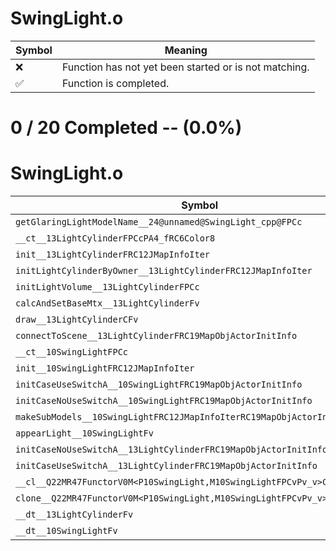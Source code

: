 # SwingLight.o
| Symbol | Meaning 
| ------------- | ------------- 
| :x: | Function has not yet been started or is not matching. 
| :white_check_mark: | Function is completed. 


# 0 / 20 Completed -- (0.0%)
# SwingLight.o
| Symbol | Decompiled? |
| ------------- | ------------- |
| `getGlaringLightModelName__24@unnamed@SwingLight_cpp@FPCc` | :x: |
| `__ct__13LightCylinderFPCcPA4_fRC6Color8` | :x: |
| `init__13LightCylinderFRC12JMapInfoIter` | :x: |
| `initLightCylinderByOwner__13LightCylinderFRC12JMapInfoIter` | :x: |
| `initLightVolume__13LightCylinderFPCc` | :x: |
| `calcAndSetBaseMtx__13LightCylinderFv` | :x: |
| `draw__13LightCylinderCFv` | :x: |
| `connectToScene__13LightCylinderFRC19MapObjActorInitInfo` | :x: |
| `__ct__10SwingLightFPCc` | :x: |
| `init__10SwingLightFRC12JMapInfoIter` | :x: |
| `initCaseUseSwitchA__10SwingLightFRC19MapObjActorInitInfo` | :x: |
| `initCaseNoUseSwitchA__10SwingLightFRC19MapObjActorInitInfo` | :x: |
| `makeSubModels__10SwingLightFRC12JMapInfoIterRC19MapObjActorInitInfo` | :x: |
| `appearLight__10SwingLightFv` | :x: |
| `initCaseNoUseSwitchA__13LightCylinderFRC19MapObjActorInitInfo` | :x: |
| `initCaseUseSwitchA__13LightCylinderFRC19MapObjActorInitInfo` | :x: |
| `__cl__Q22MR47FunctorV0M<P10SwingLight,M10SwingLightFPCvPv_v>CFv` | :x: |
| `clone__Q22MR47FunctorV0M<P10SwingLight,M10SwingLightFPCvPv_v>CFP7JKRHeap` | :x: |
| `__dt__13LightCylinderFv` | :x: |
| `__dt__10SwingLightFv` | :x: |
